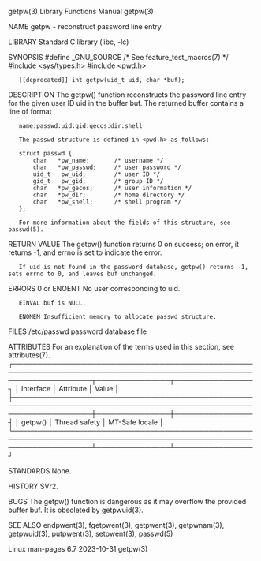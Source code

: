 getpw(3)							   Library Functions Manual							      getpw(3)

NAME
       getpw - reconstruct password line entry

LIBRARY
       Standard C library (libc, -lc)

SYNOPSIS
       #define _GNU_SOURCE	       /* See feature_test_macros(7) */
       #include <sys/types.h>
       #include <pwd.h>

       [[deprecated]] int getpw(uid_t uid, char *buf);

DESCRIPTION
       The getpw() function reconstructs the password line entry for the given user ID uid in the buffer buf.  The returned buffer contains a line of format

	   name:passwd:uid:gid:gecos:dir:shell

       The passwd structure is defined in <pwd.h> as follows:

	   struct passwd {
	       char   *pw_name;	      /* username */
	       char   *pw_passwd;     /* user password */
	       uid_t   pw_uid;	      /* user ID */
	       gid_t   pw_gid;	      /* group ID */
	       char   *pw_gecos;      /* user information */
	       char   *pw_dir;	      /* home directory */
	       char   *pw_shell;      /* shell program */
	   };

       For more information about the fields of this structure, see passwd(5).

RETURN VALUE
       The getpw() function returns 0 on success; on error, it returns -1, and errno is set to indicate the error.

       If uid is not found in the password database, getpw() returns -1, sets errno to 0, and leaves buf unchanged.

ERRORS
       0 or ENOENT
	      No user corresponding to uid.

       EINVAL buf is NULL.

       ENOMEM Insufficient memory to allocate passwd structure.

FILES
       /etc/passwd
	      password database file

ATTRIBUTES
       For an explanation of the terms used in this section, see attributes(7).
       ┌────────────────────────────────────────────────────────────────────────────────────────────────────────────────────┬───────────────┬────────────────┐
       │ Interface													    │ Attribute	    │ Value	     │
       ├────────────────────────────────────────────────────────────────────────────────────────────────────────────────────┼───────────────┼────────────────┤
       │ getpw()													    │ Thread safety │ MT-Safe locale │
       └────────────────────────────────────────────────────────────────────────────────────────────────────────────────────┴───────────────┴────────────────┘

STANDARDS
       None.

HISTORY
       SVr2.

BUGS
       The getpw() function is dangerous as it may overflow the provided buffer buf.  It is obsoleted by getpwuid(3).

SEE ALSO
       endpwent(3), fgetpwent(3), getpwent(3), getpwnam(3), getpwuid(3), putpwent(3), setpwent(3), passwd(5)

Linux man-pages 6.7							  2023-10-31								      getpw(3)

